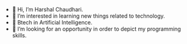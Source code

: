 - 👋 Hi, I’m Harshal Chaudhari.
- 👀 I’m interested in learning new things related to technology.
- 🌱 Btech in Artificial Intelligence.
- 💞️ I’m looking for an opportunity in order to depict my programming skills.



